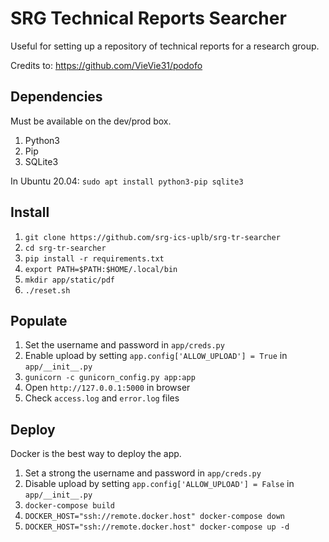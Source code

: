 # SRG Technical Reports Searcher

Useful for setting up a repository of technical reports for a research group.

Credits to: https://github.com/VieVie31/podofo

## Dependencies
Must be available on the dev/prod box.
1. Python3
2. Pip
3. SQLite3

In Ubuntu 20.04: `sudo apt install python3-pip sqlite3`

## Install

1. `git clone https://github.com/srg-ics-uplb/srg-tr-searcher`
2. `cd srg-tr-searcher`
3. `pip install -r requirements.txt`
4. `export PATH=$PATH:$HOME/.local/bin`
5. `mkdir app/static/pdf`
6. `./reset.sh`

## Populate
1. Set the username and password in `app/creds.py`
2. Enable upload by setting `app.config['ALLOW_UPLOAD'] = True` in `app/__init__.py`
3. `gunicorn -c gunicorn_config.py app:app`
4. Open `http://127.0.0.1:5000` in browser
5. Check `access.log` and `error.log` files 

## Deploy
Docker is the best way to deploy the app.

1.  Set a strong the username and password in `app/creds.py`
2.  Disable upload by setting `app.config['ALLOW_UPLOAD'] = False` in `app/__init__.py`
3. `docker-compose build`
4. `DOCKER_HOST="ssh://remote.docker.host" docker-compose down`
4. `DOCKER_HOST="ssh://remote.docker.host" docker-compose up -d`


